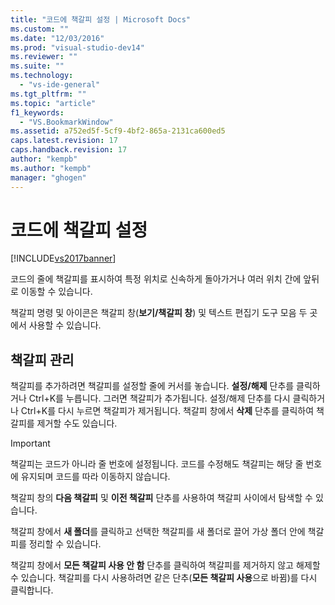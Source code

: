 ```yaml
---
title: "코드에 책갈피 설정 | Microsoft Docs"
ms.custom: ""
ms.date: "12/03/2016"
ms.prod: "visual-studio-dev14"
ms.reviewer: ""
ms.suite: ""
ms.technology: 
  - "vs-ide-general"
ms.tgt_pltfrm: ""
ms.topic: "article"
f1_keywords: 
  - "VS.BookmarkWindow"
ms.assetid: a752ed5f-5cf9-4bf2-865a-2131ca600ed5
caps.latest.revision: 17
caps.handback.revision: 17
author: "kempb"
ms.author: "kempb"
manager: "ghogen"
---
```

# 코드에 책갈피 설정
[!INCLUDE[vs2017banner](../code-quality/includes/vs2017banner.md)]

코드의 줄에 책갈피를 표시하여 특정 위치로 신속하게 돌아가거나 여러 위치 간에 앞뒤로 이동할 수 있습니다.  
  
 책갈피 명령 및 아이콘은 책갈피 창\(**보기\/책갈피 창**\) 및 텍스트 편집기 도구 모음 두 곳에서 사용할 수 있습니다.  
  
## 책갈피 관리  
 책갈피를 추가하려면 책갈피를 설정할 줄에 커서를 놓습니다.  **설정\/해제** 단추를 클릭하거나 Ctrl\+K를 누릅니다.  그러면 책갈피가 추가됩니다.  설정\/해제 단추를 다시 클릭하거나 Ctrl\+K를 다시 누르면 책갈피가 제거됩니다.  책갈피 창에서 **삭제** 단추를 클릭하여 책갈피를 제거할 수도 있습니다.  
  
> [!IMPORTANT]
>  책갈피는 코드가 아니라 줄 번호에 설정됩니다.  코드를 수정해도 책갈피는 해당 줄 번호에 유지되며 코드를 따라 이동하지 않습니다.  
  
 책갈피 창의 **다음 책갈피** 및 **이전 책갈피** 단추를 사용하여 책갈피 사이에서 탐색할 수 있습니다.  
  
 책갈피 창에서 **새 폴더**를 클릭하고 선택한 책갈피를 새 폴더로 끌어 가상 폴더 안에 책갈피를 정리할 수 있습니다.  
  
 책갈피 창에서 **모든 책갈피 사용 안 함** 단추를 클릭하여 책갈피를 제거하지 않고 해제할 수 있습니다.  책갈피를 다시 사용하려면 같은 단추\(**모든 책갈피 사용**으로 바뀜\)를 다시 클릭합니다.